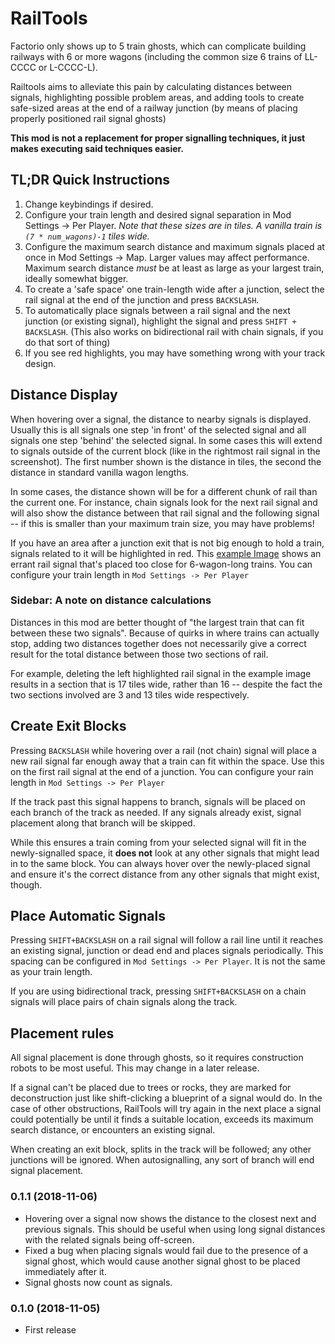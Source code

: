 # RailTools

Factorio only shows up to 5 train ghosts, which can complicate building railways with 6 or more wagons (including the
common size 6 trains of LL-CCCC or L-CCCC-L).

Railtools aims to alleviate this pain by calculating distances between signals, highlighting possible problem areas, 
and adding tools to create safe-sized areas at the end of a railway junction (by means of placing properly positioned
rail signal ghosts)

**This mod is not a replacement for proper signalling techniques, it just makes executing said techniques easier.**

## TL;DR Quick Instructions
1. Change keybindings if desired.
2. Configure your train length and desired signal separation in Mod Settings -> Per Player.  *Note that these sizes
  are in tiles.  A vanilla train is `(7 * num_wagons)-1` tiles wide.*
3. Configure the maximum search distance and maximum signals placed at once in Mod Settings -> Map.  Larger values
   may affect performance.  Maximum search distance *must* be at least as large as your largest train, ideally somewhat
   bigger.
4. To create a 'safe space' one train-length wide after a junction, select the rail signal at the end of the junction
and press `BACKSLASH`.   
5. To automatically place signals between a rail signal and the next junction (or existing signal), highlight the signal
and press `SHIFT + BACKSLASH`.  (This also works on bidirectional rail with chain signals, if you do that sort of thing)
6. If you see red highlights, you may have something wrong with your track design. 

## Distance Display

When hovering over a signal, the distance to nearby signals is displayed.  Usually this is all signals one step 'in front'
of the selected signal and all signals one step 'behind' the selected signal.  In some cases this will extend to signals 
outside of the current block (like in the rightmost rail signal in the screenshot).  The first number shown is the
distance in tiles, the second the distance in standard vanilla wagon lengths.

In some cases, the distance shown will be for a different chunk of rail than the current one.  For instance, chain
signals look for the next rail signal and will also show the distance between that rail signal and the following
signal -- if this is smaller than your maximum train size, you may have problems!

If you have an area after a junction exit that is not big enough to hold a train, signals related to it will be 
highlighted in red.  This [example Image](https://i.imgur.com/Nt3USNn.png) shows an errant rail signal that's placed
too close for 6-wagon-long trains.  You can configure your train length in `Mod Settings -> Per Player`

### Sidebar: A note on distance calculations

Distances in this mod are better thought of "the largest train that can fit between these two signals".  Because of 
quirks in where trains can actually stop, adding two distances together does not necessarily give a correct result
for the total distance between those two sections of rail.  

For example, deleting the left highlighted rail signal in the example image results in a section that is 17 tiles wide,
rather than 16 -- despite the fact the two sections involved are 3 and 13 tiles wide respectively.

## Create Exit Blocks
Pressing `BACKSLASH` while hovering over a rail (not chain) signal will place a new rail signal far enough away that
a train can fit within the space.  Use this on the first rail signal at the end of a junction.  You can configure your
 rain length in `Mod Settings -> Per Player`

If the track past this signal happens to branch, signals will be placed on each branch of the track as needed.  If any
signals already exist, signal placement along that branch will be skipped.

While this ensures a train coming from your selected signal will fit in the newly-signalled space, it **does not** look 
at any other signals that might lead in to the same block.  You can always hover over the newly-placed signal and ensure 
it's the correct distance from any other signals that might exist, though.

## Place Automatic Signals
Pressing `SHIFT+BACKSLASH` on a rail signal will follow a rail line until it reaches an existing signal, junction or
dead end and places signals periodically.  This spacing can be configured in `Mod Settings -> Per Player`.  It is not
the same as your train length.

If you are using bidirectional track, pressing `SHIFT+BACKSLASH` on a chain signals will place pairs of chain signals
along the track.  

## Placement rules
All signal placement is done through ghosts, so it requires construction robots to be most useful.  This may change
in a later release.

If a signal can't be placed due to trees or rocks, they are marked for deconstruction just like shift-clicking a
blueprint of a signal would do.  In the case of other obstructions, RailTools will try again in the next place a signal
could potentially be until it finds a suitable location, exceeds its maximum search distance, or encounters an
existing signal.

When creating an exit block, splits in the track will be followed; any other junctions will be ignored.  When 
autosignalling, any sort of branch will end signal placement.

### 0.1.1 (2018-11-06)
  * Hovering over a signal now shows the distance to the closest next and previous signals.  This should be useful when
    using long signal distances with the related signals being off-screen.
  * Fixed a bug when placing signals would fail due to the presence of a signal ghost, which would cause another signal
    ghost to be placed immediately after it.
  * Signal ghosts now count as signals.

### 0.1.0 (2018-11-05)

  * First release
